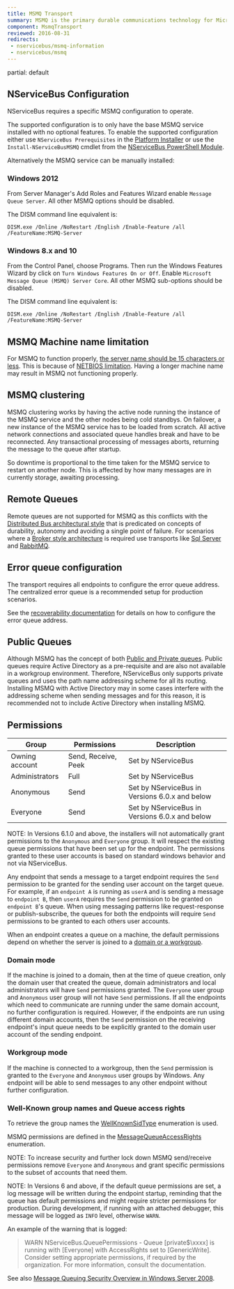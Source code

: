 ```yaml
---
title: MSMQ Transport
summary: MSMQ is the primary durable communications technology for Microsoft but does not dynamically detect network interfaces.
component: MsmqTransport
reviewed: 2016-08-31
redirects:
 - nservicebus/msmq-information
 - nservicebus/msmq
---
```


partial: default


## NServiceBus Configuration

NServiceBus requires a specific MSMQ configuration to operate.

The supported configuration is to only have the base MSMQ service installed with no optional features. To enable the supported configuration either use `NServiceBus Prerequisites` in the [Platform Installer](/platform/installer/) or use the `Install-NServiceBusMSMQ` cmdlet from the [NServiceBus PowerShell Module](/nservicebus/operations/management-using-powershell.md).

Alternatively the MSMQ service can be manually installed:


### Windows 2012

From Server Manager's Add Roles and Features Wizard enable `Message Queue Server`. All other MSMQ options should be disabled.

The DISM command line equivalent is:

```dos
DISM.exe /Online /NoRestart /English /Enable-Feature /all /FeatureName:MSMQ-Server
```


### Windows 8.x and 10

From the Control Panel, choose Programs. Then run the Windows Features Wizard by click on `Turn Windows Features On or Off`. Enable `Microsoft Message Queue (MSMQ) Server Core`. All other MSMQ sub-options should be disabled.

The DISM command line equivalent is:

```dos
DISM.exe /Online /NoRestart /English /Enable-Feature /all /FeatureName:MSMQ-Server
```


## MSMQ Machine name limitation

For MSMQ to function properly, [the server name should be 15 characters or less](http://geekswithblogs.net/Plumbersmate/archive/2012/02/03/make-sure-computer-names-are-15-characters-or-less-fro.aspx). This is because of [NETBIOS limitation](https://support.microsoft.com/en-us/help/163409/netbios-suffixes-16th-character-of-the-netbios-name). Having a longer machine name may result in MSMQ not functioning properly.


## MSMQ clustering

MSMQ clustering works by having the active node running the instance of the MSMQ service and the other nodes being cold standbys. On failover, a new instance of the MSMQ service has to be loaded from scratch. All active network connections and associated queue handles break and have to be reconnected. Any transactional processing of messages aborts, returning the message to the queue after startup.

So downtime is proportional to the time taken for the MSMQ service to restart on another node. This is affected by how many messages are in currently storage, awaiting processing.


## Remote Queues

Remote queues are not supported for MSMQ as this conflicts with the [Distributed Bus architectural style](/nservicebus/architecture/) that is predicated on concepts of durability, autonomy and avoiding a single point of failure. For scenarios where a [Broker style architecture](/nservicebus/architecture/) is required use transports like [Sql Server](/transports/sqlserver/) and [RabbitMQ](/transports/rabbitmq/).


## Error queue configuration

The transport requires all endpoints to configure the error queue address. The centralized error queue is a recommended setup for production scenarios.

See the [recoverability documentation](/nservicebus/recoverability/configure-error-handling.md) for details on how to configure the error queue address.


## Public Queues

Although MSMQ has the concept of both [Public and Private queues](https://technet.microsoft.com/en-us/library/cc753440.aspx). Public queues require Active Directory as a pre-requisite and are also not available in a workgroup environment. Therefore, NServiceBus only supports private queues and uses the path name addressing scheme for all its routing.  Installing MSMQ with Active Directory may in some cases interfere with the addressing scheme when sending messages and for this reason, it is recommended not to include Active Directory when installing MSMQ.


## Permissions

| Group          | Permissions         | Description                       |
|----------------|---------------------|-----------------------------------|
| Owning account | Send, Receive, Peek | Set by NServiceBus                |
| Administrators | Full                | Set by NServiceBus                |
| Anonymous      | Send                | Set by NServiceBus in Versions 6.0.x and below |
| Everyone       | Send                | Set by NServiceBus in Versions 6.0.x and below |

NOTE: In Versions 6.1.0 and above, the installers will not automatically grant permissions to the `Anonymous` and `Everyone` group. It will respect the existing queue permissions that have been set up for the endpoint. The permissions granted to these user accounts is based on standard windows behavior and not via NServiceBus.

Any endpoint that sends a message to a target endpoint requires the `Send` permission to be granted for the sending user account on the target queue. For example, if an `endpoint A` is running as `userA` and is sending a message to `endpoint B`, then `userA` requires the `Send` permission to be granted on `endpoint B`'s queue. When using messaging patterns like request-response or publish-subscribe, the queues for both the endpoints will require `Send` permissions to be granted to each others user accounts. 

When an endpoint creates a queue on a machine, the default permissions depend on whether the server is joined to a [domain or a workgroup](https://support.microsoft.com/en-us/help/884974/information-about-workgroup-mode-and-about-domain-mode-in-microsoft-me).


### Domain mode

If the machine is joined to a domain, then at the time of queue creation, only the domain user that created the queue, domain administrators and local administrators will have `Send` permissions granted. The `Everyone` user group and `Anonymous` user group will not have `Send` permissions. If all the endpoints which need to communicate are running under the same domain account, no further configuration is required. However, if the endpoints are run using different domain accounts, then the `Send` permission on the receiving endpoint's input queue needs to be explicitly granted to the domain user account of the sending endpoint.


### Workgroup mode

If the machine is connected to a workgroup, then the `Send` permission is granted to the `Everyone` and `Anonymous` user groups by Windows. Any endpoint will be able to send messages to any other endpoint without further configuration.


### Well-Known group names and Queue access rights
To retrieve the group names the [WellKnownSidType](https://msdn.microsoft.com/en-us/library/system.security.principal.wellknownsidtype.aspx) enumeration is used.

MSMQ permissions are defined in the [MessageQueueAccessRights](https://msdn.microsoft.com/en-us/library/system.messaging.messagequeueaccessrights.aspx) enumeration.

NOTE: To increase security and further lock down MSMQ send/receive permissions remove `Everyone` and `Anonymous` and grant specific permissions to the subset of accounts that need them.

NOTE: In Versions 6 and above, if the default queue permissions are set, a log message will be written during the endpoint startup, reminding that the queue has default permissions and might require stricter permissions for production. During development, if running with an attached debugger, this message will be logged as `INFO` level, otherwise `WARN`.

An example of the warning that is logged:

> WARN NServiceBus.QueuePermissions - Queue [private$\xxxx] is running with [Everyone] with AccessRights set to [GenericWrite]. Consider setting appropriate permissions, if required by the organization. For more information, consult the documentation.

See also [Message Queuing Security Overview in Windows Server 2008](https://technet.microsoft.com/en-us/library/cc771268.aspx).

